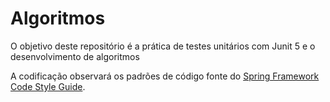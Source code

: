 # Algoritmos

O objetivo deste repositório é a prática de testes unitários com Junit 5 e o desenvolvimento de algoritmos

A codificação observará os padrões de código fonte do [Spring Framework Code Style Guide](https://github.com/spring-projects/spring-framework/wiki/Code-Style).